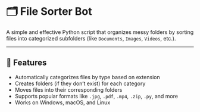 # 🗂️ File Sorter Bot

A simple and effective Python script that organizes messy folders by sorting files into categorized subfolders (like `Documents`, `Images`, `Videos`, etc.).

---

## 🚀 Features

- Automatically categorizes files by type based on extension
- Creates folders (if they don’t exist) for each category
- Moves files into their corresponding folders
- Supports popular formats like `.jpg`, `.pdf`, `.mp4`, `.zip`, `.py`, and more
- Works on Windows, macOS, and Linux
